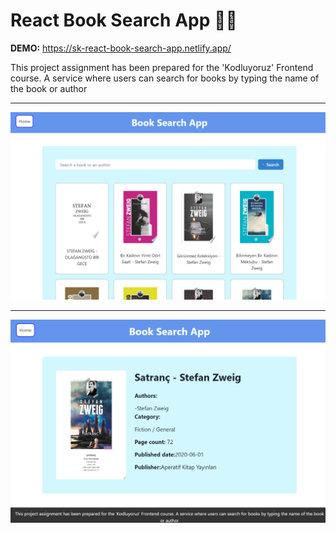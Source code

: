 # React Book Search App :gem::hibiscus:

**DEMO:** https://sk-react-book-search-app.netlify.app/

This project assignment has been prepared for the 'Kodluyoruz' Frontend course. A service where users can search for books by typing the name of the book or author

---

![preview](prev1.png)

---

![preview](prev2.png)
